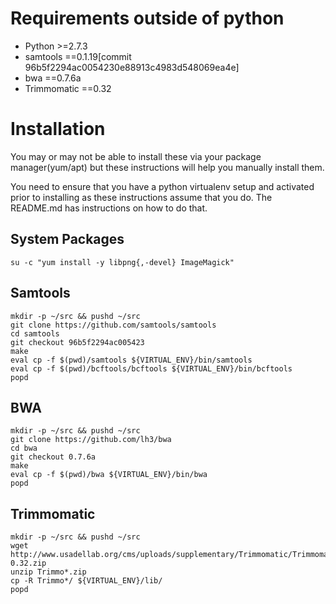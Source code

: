 # Requirements outside of python

- Python >=2.7.3
- samtools ==0.1.19[commit 96b5f2294ac0054230e88913c4983d548069ea4e]
- bwa ==0.7.6a
- Trimmomatic ==0.32

# Installation

  You may or may not be able to install these via your package manager(yum/apt) but these instructions
  will help you manually install them.

  You need to ensure that you have a python virtualenv setup and activated prior to installing as these
  instructions assume that you do. The README.md has instructions on how to do that.

## System Packages

  ```
  su -c "yum install -y libpng{,-devel} ImageMagick"
  ```

## Samtools

  ```
  mkdir -p ~/src && pushd ~/src
  git clone https://github.com/samtools/samtools
  cd samtools
  git checkout 96b5f2294ac005423
  make
  eval cp -f $(pwd)/samtools ${VIRTUAL_ENV}/bin/samtools
  eval cp -f $(pwd)/bcftools/bcftools ${VIRTUAL_ENV}/bin/bcftools
  popd
  ```

## BWA

  ```
  mkdir -p ~/src && pushd ~/src
  git clone https://github.com/lh3/bwa
  cd bwa
  git checkout 0.7.6a
  make
  eval cp -f $(pwd)/bwa ${VIRTUAL_ENV}/bin/bwa
  popd
  ```

## Trimmomatic

  ```
  mkdir -p ~/src && pushd ~/src
  wget http://www.usadellab.org/cms/uploads/supplementary/Trimmomatic/Trimmomatic-0.32.zip
  unzip Trimmo*.zip
  cp -R Trimmo*/ ${VIRTUAL_ENV}/lib/
  popd
  ```
